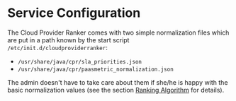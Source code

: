 # Service Configuration

The Cloud Provider Ranker comes with two simple normalization files
which are put in a path known by the start script
`/etc/init.d/cloudproviderranker`:

* `/usr/share/java/cpr/sla_priorities.json`
* `/usr/share/java/cpr/paasmetric_normalization.json`

The admin doesn't have to take care about them if she/he is happy with
the basic normalization values (see the
section [Ranking Algorithm](chapter08.md) for details).
